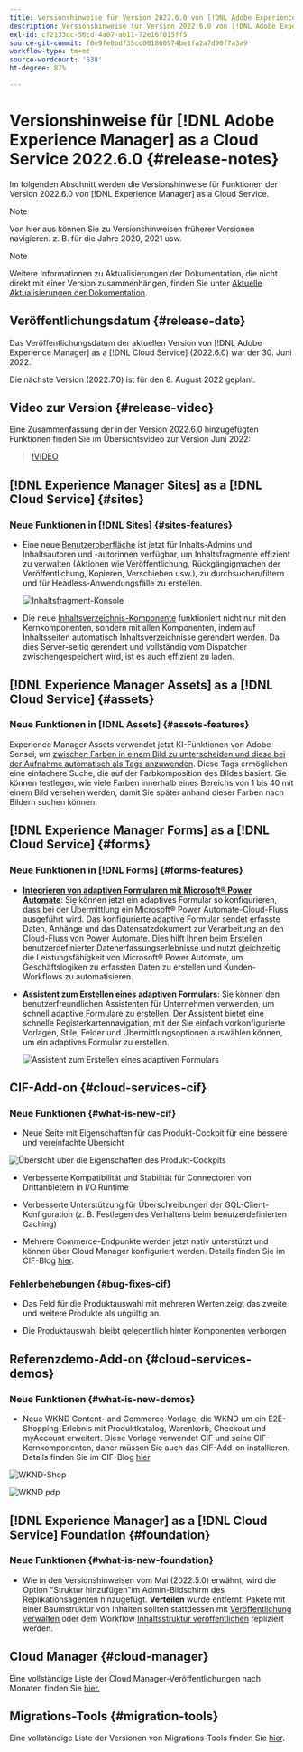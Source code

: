 ```yaml
---
title: Versionshinweise für Version 2022.6.0 von [!DNL Adobe Experience Manager] as a Cloud Service.
description: Versionshinweise für Version 2022.6.0 von [!DNL Adobe Experience Manager] as a Cloud Service.
exl-id: cf2133dc-56cd-4a07-ab11-72e16f015ff5
source-git-commit: f0e9fe0bdf35cc001860974be1fa2a7d90f7a3a9
workflow-type: tm+mt
source-wordcount: '638'
ht-degree: 87%

---
```


# Versionshinweise für [!DNL Adobe Experience Manager] as a Cloud Service 2022.6.0 {#release-notes}

Im folgenden Abschnitt werden die Versionshinweise für Funktionen der Version 2022.6.0 von [!DNL Experience Manager] as a Cloud Service.

>[!NOTE]
>
>Von hier aus können Sie zu Versionshinweisen früherer Versionen navigieren. z. B. für die Jahre 2020, 2021 usw.

>[!NOTE]
>
>Weitere Informationen zu Aktualisierungen der Dokumentation, die nicht direkt mit einer Version zusammenhängen, finden Sie unter [Aktuelle Aktualisierungen der Dokumentation](https://experienceleague.adobe.com/docs/experience-manager-release-information/aem-release-updates/doc-updates/documentation-updates.html?lang=de).

## Veröffentlichungsdatum {#release-date}

Das Veröffentlichungsdatum der aktuellen Version von [!DNL Adobe Experience Manager] as a [!DNL Cloud Service] (2022.6.0) war der 30. Juni 2022.

Die nächste Version (2022.7.0) ist für den 8. August 2022 geplant.

## Video zur Version {#release-video}

Eine Zusammenfassung der in der Version 2022.6.0 hinzugefügten Funktionen finden Sie im Übersichtsvideo zur Version Juni 2022:

>[!VIDEO](https://video.tv.adobe.com/v/344308/?quality=12)

## [!DNL Experience Manager Sites] as a [!DNL Cloud Service] {#sites}

### Neue Funktionen in [!DNL Sites] {#sites-features}

* Eine neue [Benutzeroberfläche](/help/sites-cloud/administering/content-fragments/content-fragments-console.md) ist jetzt für Inhalts-Admins und Inhaltsautoren und -autorinnen verfügbar, um Inhaltsfragmente effizient zu verwalten (Aktionen wie Veröffentlichung, Rückgängigmachen der Veröffentlichung, Kopieren, Verschieben usw.), zu durchsuchen/filtern und für Headless-Anwendungsfälle zu erstellen.

  ![Inhaltsfragment-Konsole](/help/release-notes/assets/cf-ui.png)

* Die neue [Inhaltsverzeichnis-Komponente](https://experienceleague.adobe.com/docs/experience-manager-core-components/using/components/tableofcontents.html?lang=de) funktioniert nicht nur mit den Kernkomponenten, sondern mit allen Komponenten, indem auf Inhaltsseiten automatisch Inhaltsverzeichnisse gerendert werden. Da dies Server-seitig gerendert und vollständig vom Dispatcher zwischengespeichert wird, ist es auch effizient zu laden.

## [!DNL Experience Manager Assets] as a [!DNL Cloud Service] {#assets}

### Neue Funktionen in [!DNL Assets] {#assets-features}

Experience Manager Assets verwendet jetzt KI-Funktionen von Adobe Sensei, um [zwischen Farben in einem Bild zu unterscheiden und diese bei der Aufnahme automatisch als Tags anzuwenden](/help/assets/color-tag-images.md). Diese Tags ermöglichen eine einfachere Suche, die auf der Farbkomposition des Bildes basiert. Sie können festlegen, wie viele Farben innerhalb eines Bereichs von 1 bis 40 mit einem Bild versehen werden, damit Sie später anhand dieser Farben nach Bildern suchen können.

## [!DNL Experience Manager Forms] as a [!DNL Cloud Service] {#forms}

### Neue Funktionen in [!DNL Forms] {#forms-features}

* **[Integrieren von adaptiven Formularen mit Microsoft® Power Automate](/help/forms/forms-microsoft-power-automate-integration.md)**: Sie können jetzt ein adaptives Formular so konfigurieren, dass bei der Übermittlung ein Microsoft® Power Automate-Cloud-Fluss ausgeführt wird. Das konfigurierte adaptive Formular sendet erfasste Daten, Anhänge und das Datensatzdokument zur Verarbeitung an den Cloud-Fluss von Power Automate. Dies hilft Ihnen beim Erstellen benutzerdefinierter Datenerfassungserlebnisse und nutzt gleichzeitig die Leistungsfähigkeit von Microsoft® Power Automate, um Geschäftslogiken zu erfassten Daten zu erstellen und Kunden-Workflows zu automatisieren.

* **Assistent zum Erstellen eines adaptiven Formulars**: Sie können den benutzerfreundlichen Assistenten für Unternehmen verwenden, um schnell adaptive Formulare zu erstellen. Der Assistent bietet eine schnelle Registerkartennavigation, mit der Sie einfach vorkonfigurierte Vorlagen, Stile, Felder und Übermittlungsoptionen auswählen können, um ein adaptives Formular zu erstellen.

  ![Assistent zum Erstellen eines adaptiven Formulars](/help/release-notes/assets/wizard.png)

## CIF-Add-on {#cloud-services-cif}

### Neue Funktionen {#what-is-new-cif}

* Neue Seite mit Eigenschaften für das Produkt-Cockpit für eine bessere und vereinfachte Übersicht

![Übersicht über die Eigenschaften des Produkt-Cockpits](/help/assets/CIF/product_cockpit_properties_overview.png)

* Verbesserte Kompatibilität und Stabilität für Connectoren von Drittanbietern in I/O Runtime

* Verbesserte Unterstützung für Überschreibungen der GQL-Client-Konfiguration (z. B. Festlegen des Verhaltens beim benutzerdefinierten Caching)

* Mehrere Commerce-Endpunkte werden jetzt nativ unterstützt und können über Cloud Manager konfiguriert werden. Details finden Sie im CIF-Blog [hier](https://medium.com/adobetech/use-aem-as-a-cloud-service-with-multiple-adobe-commerce-systems-9295612a9554).


### Fehlerbehebungen {#bug-fixes-cif}

* Das Feld für die Produktauswahl mit mehreren Werten zeigt das zweite und weitere Produkte als ungültig an.

* Die Produktauswahl bleibt gelegentlich hinter Komponenten verborgen

## Referenzdemo-Add-on {#cloud-services-demos}

### Neue Funktionen {#what-is-new-demos}

* Neue WKND Content- and Commerce-Vorlage, die WKND um ein E2E-Shopping-Erlebnis mit Produktkatalog, Warenkorb, Checkout und myAccount erweitert. Diese Vorlage verwendet CIF und seine CIF-Kernkomponenten, daher müssen Sie auch das CIF-Add-on installieren. Details finden Sie im CIF-Blog [hier](https://medium.com/adobetech/learn-how-to-create-a-shoppable-experience-with-the-new-wknd-reference-site-and-cif-b3b2c161f67e).

![WKND-Shop](/help/assets/CIF/wknd_shop.png)

![WKND pdp](/help/assets/CIF/wknd_pdp.png)

## [!DNL Experience Manager] as a [!DNL Cloud Service] Foundation {#foundation}

### Neue Funktionen {#what-is-new-foundation}

* Wie in den Versionshinweisen vom Mai (2022.5.0) erwähnt, wird die Option &quot;Struktur hinzufügen&quot;im Admin-Bildschirm des Replikationsagenten hinzugefügt. **Verteilen** wurde entfernt. Pakete mit einer Baumstruktur von Inhalten sollten stattdessen mit [Veröffentlichung verwalten](/help/operations/replication.md#manage-publication) oder dem Workflow [Inhaltsstruktur veröffentlichen](/help/operations/replication.md#manage-publication#publish-content-tree-workflow) repliziert werden.

## Cloud Manager {#cloud-manager}

Eine vollständige Liste der Cloud Manager-Veröffentlichungen nach Monaten finden Sie [hier.](/help/implementing/cloud-manager/release-notes/current.md)

## Migrations-Tools {#migration-tools}

Eine vollständige Liste der Versionen von Migrations-Tools finden Sie [hier](/help/journey-migration/release-notes/release-notes-migration-tools-current.md).
